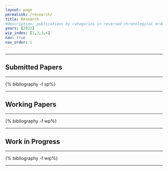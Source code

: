 ```yaml
---
layout: page
permalink: /research/
title: Research
#description: publications by categories in reversed chronological order. generated by jekyll-scholar.
years: [2022]
wip_index: [1,2,3,4]
nav: true
nav_order: 1
---
```


---
## Submitted Papers
--- 

<!-- _pages/publications.md -->
<div class="publications">

{% bibliography -f sp%}

</div>

---
## Working Papers
--- 

<!-- _pages/publications.md -->
<div class="publications">

{% bibliography -f wp%}

</div>


---
## Work in Progress
---

<!-- _pages/publications.md -->
<div class="publications">

  {% bibliography -f wip%}

</div>

---